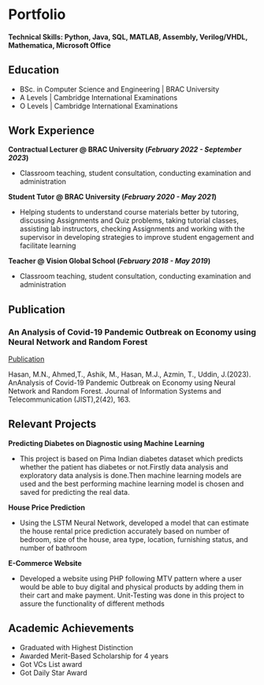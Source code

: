 # Portfolio

#### Technical Skills: Python, Java, SQL, MATLAB, Assembly, Verilog/VHDL, Mathematica, Microsoft Office

## Education
- BSc. in Computer Science and Engineering | BRAC University 								       		
- A Levels	| Cambridge International Examinations 	 			        		
- O Levels | Cambridge International Examinations 

## Work Experience
**Contractual Lecturer @ BRAC University (_February 2022 - September 2023_)**
- Classroom teaching, student consultation, conducting examination and administration

**Student Tutor @ BRAC University (_February 2020 - May 2021_)**
- Helping students to understand course materials better by tutoring, discussing Assignments and Quiz problems, taking tutorial classes, assisting lab instructors, checking Assignments and working with the supervisor in developing strategies to improve student engagement and facilitate learning

**Teacher @ Vision Global School (_February 2018 - May 2019_)**
- Classroom teaching, student consultation, conducting examination and administration
  
## Publication
### An Analysis of Covid-19 Pandemic Outbreak on Economy using Neural Network and Random Forest
[Publication](http://jist.ir/fa/Article/34246/FullText)

Hasan, M.N., Ahmed,T., Ashik, M., Hasan, M.J., Azmin, T., Uddin, J.(2023). AnAnalysis of Covid-19 Pandemic Outbreak on Economy using Neural Network and Random Forest. Journal of Information Systems and Telecommunication (JIST),2(42), 163.

## Relevant Projects
**Predicting Diabetes on Diagnostic using Machine Learning**
- This project is based on Pima Indian diabetes dataset which predicts whether the patient has diabetes or not.Firstly data analysis and exploratory data analysis is done.Then machine learning models are used and the best performing machine learning model is chosen and saved for predicting the real data.

 **House Price Prediction** 
 - Using the LSTM Neural Network, developed a model that can estimate the house rental price prediction accurately based on number of bedroom, size of the house, area type, location, furnishing status, and number of bathroom

 **E-Commerce Website** 
- Developed a website using PHP following MTV pattern where a user would be able to buy digital and physical products by adding them in their cart and make payment. Unit-Testing was done in this project to assure the functionality of different methods

## Academic Achievements
- Graduated with Highest Distinction
- Awarded Merit-Based Scholarship for 4 years
- Got VCs List award
- Got Daily Star Award
